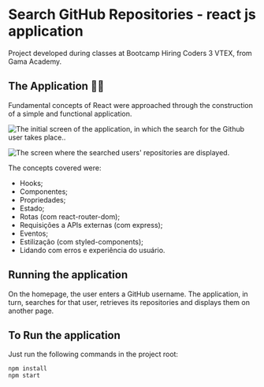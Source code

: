 # Search GitHub Repositories - react js application

Project developed during classes at Bootcamp Hiring Coders 3 VTEX, from Gama Academy.

## The Application 🦸‍♀

Fundamental concepts of React were approached through the construction of a simple and functional application.

![The initial screen of the application, in which the search for the Github user takes place..]('https://github.com/alteregocamila/hiring_coders_vtex/blob/main/search_git_repositories_react_js/src/images/search_repository.PNG')

![The screen where the searched users' repositories are displayed.](https://github.com/alteregocamila/hiring_coders_vtex/blob/main/search_git_repositories_react_js/src/images/repository.PNG')

The concepts covered were:

- Hooks;
- Componentes;
- Propriedades;
- Estado;
- Rotas (com react-router-dom);
- Requisições a APIs externas (com express);
- Eventos;
- Estilização (com styled-components);
- Lidando com erros e experiência do usuário.

## Running the application

On the homepage, the user enters a GitHub username. The application, in turn, searches for that user, retrieves its repositories and displays them on another page.

## To Run the application

Just run the following commands in the project root:

```
npm install
npm start
```
